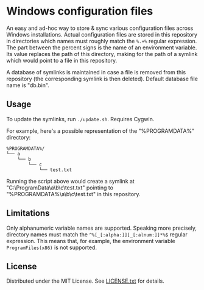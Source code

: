 Windows configuration files
=========================== 

An easy and ad-hoc way to store & sync various configuration files across
Windows installations.
Actual configuration files are stored in this repository in directories which
names must roughly match the `%.+%` regular expression.
The part between the percent signs is the name of an environment variable.
Its value replaces the path of this directory, making for the path of a symlink
which would point to a file in this repository.

A database of symlinks is maintained in case a file is removed from this
repository (the corresponding symlink is then deleted).
Default database file name is "db.bin".

Usage
-----

To update the symlinks, run `./update.sh`.
Requires Cygwin.

For example, here's a possible representation of the "%PROGRAMDATA%" directory:

    %PROGRAMDATA%/
    └── a
        └── b
            └── c
                └── test.txt

Running the script above would create a symlink at
"C:\ProgramData\a\b\c\test.txt" pointing to "%PROGRAMDATA%\a\b\c\test.txt" in
this repository.

Limitations
-----------

Only alphanumeric variable names are supported.
Speaking more precisely, directory names must match the
`^%[_[:alpha:]][_[:alnum:]]*%$` regular expression.
This means that, for example, the environment variable `ProgramFiles(x86)` is
not supported.

License
-------

Distributed under the MIT License.
See [LICENSE.txt] for details.

[LICENSE.txt]: LICENSE.txt
